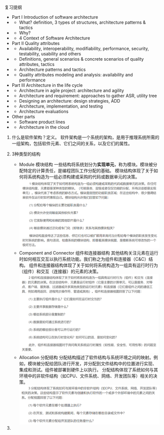 复习提纲
- Part I Introduction of software architecture
- - What? definition, 3 types of structures, architecture
patterns & tactics
- - Why?
- - 4 Context of Software Architecture
- Part II Quality attributes
- - Availability, interoperability, modifiability, performance, security, testability, usability and others
- - Definitions, general scenarios & concrete scenarios of quality attributes, tactics
- - Architecture patterns and tactics
- - Quality attributes modeling and analysis: availability and performance
- Part III Architecture in the life cycle
- - Architecture in agile project: architecture and agility
- - Architecture and requirement: approaches to gather ASR, utility tree
- - Designing an architecture: design strategies, ADD
- - Architecture, implementation, and testing
- - Architecture evaluations
- Other parts
- - Software product lines
- - Architecture in the cloud

1. 什么是软件架构？定义。
   软件架构是一个系统的架构，是用于推理系统所需的一组架构，包括软件元素、它们之间的关系，以及它们的属性。

2. 3种类型的结构
   - Module 模块结构
   一些结构将系统划分为**实现单元**，称为模块。模块被分配特定的计算责任，是编程团队工作分配的基础。
   模块结构体现了关于如何将系统构造为一组必须构建或采购的代码或数据单元的决策。
   ![alt text](image.png)
   - Component and Connector 组件和连接器结构
   其他结构关注元素在运行时如何相互交互以执行系统功能。我们称之为组件和连接器（C&C）结构。
   组件和连接器结构体现了关于如何将系统构造为一组具有运行时行为（组件）和交互（连接器）的元素的决策。
   ![alt text](image-1.png)
   - Allocation 分配结构
   分配结构描述了软件结构与系统环境之间的映射。例如，模块被分配给团队进行开发，并分配到文件结构中的位置进行实现、集成和测试。组件被部署到硬件上以执行。
   分配结构体现了系统如何与其环境中的非软件结构（如CPU、文件系统、网络、开发团队等）相关的决策。
   ![alt text](image-2.png)
3. 